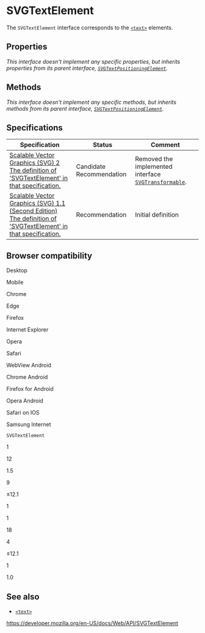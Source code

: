 SVGTextElement
==============

The `SVGTextElement` interface corresponds to the [`<text>`](https://developer.mozilla.org/en-US/docs/Web/SVG/Element/text) elements.

Properties
----------

*This interface doesn't implement any specific properties, but inherits properties from its parent interface, [`SVGTextPositioningElement`](svgtextpositioningelement).*

Methods
-------

*This interface doesn't implement any specific methods, but inherits methods from its parent interface, [`SVGTextPositioningElement`](svgtextpositioningelement).*

Specifications
--------------

<table><thead><tr class="header"><th>Specification</th><th>Status</th><th>Comment</th></tr></thead><tbody><tr class="odd"><td><a href="https://svgwg.org/svg2-draft/text.html#InterfaceSVGTextElement">Scalable Vector Graphics (SVG) 2<br />
<span class="small">The definition of 'SVGTextElement' in that specification.</span></a></td><td><span class="spec-cr">Candidate Recommendation</span></td><td>Removed the implemented interface <a href="svgtransformable"><code>SVGTransformable</code></a>.</td></tr><tr class="even"><td><a href="https://www.w3.org/TR/SVG11/text.html#InterfaceSVGTextElement">Scalable Vector Graphics (SVG) 1.1 (Second Edition)<br />
<span class="small">The definition of 'SVGTextElement' in that specification.</span></a></td><td><span class="spec-rec">Recommendation</span></td><td>Initial definition</td></tr></tbody></table>

Browser compatibility
---------------------

Desktop

Mobile

Chrome

Edge

Firefox

Internet Explorer

Opera

Safari

WebView Android

Chrome Android

Firefox for Android

Opera Android

Safari on IOS

Samsung Internet

`SVGTextElement`

1

12

1.5

9

≤12.1

1

1

18

4

≤12.1

1

1.0

See also
--------

-   [`<text>`](https://developer.mozilla.org/en-US/docs/Web/SVG/Element/text)

<a href="https://developer.mozilla.org/en-US/docs/Web/API/SVGTextElement" class="_attribution-link">https://developer.mozilla.org/en-US/docs/Web/API/SVGTextElement</a>
